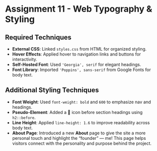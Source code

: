 # Assignment 11 - Web Typography & Styling

## Required Techniques

- **External CSS**: Linked `styles.css` from HTML for organized styling.
- **Hover Effects**: Applied hover to navigation links and buttons for interactivity.
- **Self-Hosted Font**: Used `'Georgia', serif` for elegant headings.
- **Font Library**: Imported `'Poppins', sans-serif` from Google Fonts for body text.

## Additional Styling Techniques

- **Font Weight**: Used `font-weight: bold` and `600` to emphasize nav and headings.
- **Pseudo-Element**: Added a 🌱 icon before section headings using `h2::before`.
- **Line Height**: Applied `line-height: 1.6` to improve readability across body text.
- **About Page**: Introduced a new **About** page to give the site a more personal touch and highlight the “founder” — me! This page helps visitors connect with the personality and purpose behind the project.
